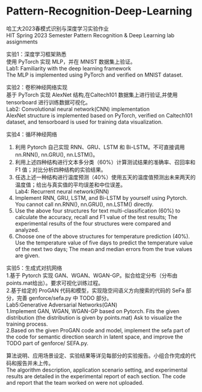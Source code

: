 # Pattern-Recognition-Deep-Learning  
哈工大2023春模式识别与深度学习实验作业  
HIT Spring 2023 Semester Pattern Recognition & Deep Learning lab assignments  
  
  
实验1：深度学习框架熟悉  
使用 PyTorch 实现 MLP，并在 MNIST 数据集上验证。  
Lab1: Familiarity with the deep learning framework  
The MLP is implemented using PyTorch and verified on MNIST dataset.  

  
实验2：卷积神经网络实现  
基于 PyTorch 实现 AlexNet 结构,在Caltech101 数据集上进行验证,并使用tensorboard 进行训练数据可视化。  
Lab2: Convolutional neural network(CNN) implementation  
AlexNet structure is implemented based on PyTorch, verified on Caltech101 dataset, and tensorboard is used for training data visualization.    

  
实验4：循环神经网络  
1. 利用 Pytorch 自己实现 RNN、GRU、LSTM 和 Bi-LSTM。不可直接调用nn.RNN(), nn.GRU(), nn.LSTM()。  
2. 利用上述四种结构进行文本多分类（60%）计算测试结果的准确率、召回率和 F1 值；对比分析四种结构的实验结果。  
3. 任选上述一种结构进行温度预测（40%）使用五天的温度值预测出未来两天的温度值；给出与真实值的平均误差和中位误差。  
Lab4: Recurrent neural network(RNN)  
1. Implement RNN, GRU, LSTM, and Bi-LSTM by yourself using Pytorch. You cannot call nn.RNN(), nn.GRU(), nn.LSTM() directly.  
2. Use the above four structures for text multi-classification (60%) to calculate the accuracy, recall and F1 value of the test results; The experimental results of the four structures were compared and analyzed.  
3. Choose one of the above structures for temperature prediction (40%). Use the temperature value of five days to predict the temperature value of the next two days; The mean and median errors from the true values are given.  

  
实验5：生成式对抗网络  
1.基于 Pytorch 实现 GAN、WGAN、WGAN-GP。拟合给定分布（分布由 points.mat给出）。要求可视化训练过程。  
2.基于给定的 ProGAN 代码和模型，实现隐空间语义方向搜索的代码的 SeFa 部分，完善 genforce/sefa.py 中 TODO 部分。  
Lab5:Generative Adversarial Networks(GAN)  
1.Implement GAN, WGAN, WGAN-GP based on Pytorch. Fits the given distribution (the distribution is given by points.mat) Ask to visualize the training process.  
2.Based on the given ProGAN code and model, implement the sefa part of the code for semantic direction search in latent space, and improve the TODO part of genforce/ SEFA.py.  
  
  
算法说明、应用场景设定、实验结果等详见每部分的实验报告。小组合作完成的代码和报告并未上传。  
The algorithm description, application scenario setting, and experimental results are detailed in the experimental report of each section. The code and report that the team worked on were not uploaded.  
